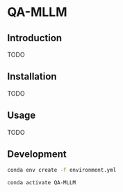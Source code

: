 # QA-MLLM

## Introduction

TODO

## Installation

TODO

## Usage

TODO

## Development

```bash
conda env create -f environment.yml
```

```bash
conda activate QA-MLLM
```

